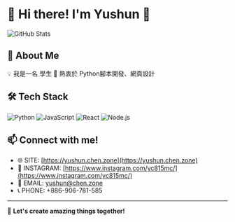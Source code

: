 # 🌟 Hi there! I'm Yushun 👋

![GitHub Stats](https://github-readme-stats.vercel.app/api?username=YC815&show_icons=true&theme=radical)

## 🚀 About Me
💡 我是一名 學生
🔭 熱衷於 Python腳本開發、網頁設計

## 🛠 Tech Stack
![Python](https://img.shields.io/badge/Python-3776AB?style=flat&logo=python&logoColor=white)
![JavaScript](https://img.shields.io/badge/JavaScript-F7DF1E?style=flat&logo=javascript&logoColor=black)
![React](https://img.shields.io/badge/React-61DAFB?style=flat&logo=react&logoColor=black)
![Node.js](https://img.shields.io/badge/Node.js-339933?style=flat&logo=node.js&logoColor=white)

## 📫 Connect with me!
- 🌐 SITE: [https://yushun.chen.zone](https://yushun.chen.zone)
- 📸 INSTAGRAM: [https://www.instagram.com/yc815mc/](https://www.instagram.com/yc815mc/)
- 📧 EMAIL: yushun@chen.zone
- 📞 PHONE: +886-906-781-585

---
🚀 **Let's create amazing things together!**
